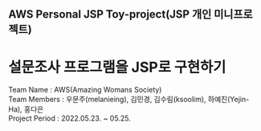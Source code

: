 ## AWS Personal JSP Toy-project(JSP 개인 미니프로젝트)
# 설문조사 프로그램을 JSP로 구현하기

Team Name : AWS(Amazing Womans Society)<br/>
Team Members : 우문주(melanieing), 김민경, 김수림(ksoolim), 하예진(Yejin-Ha), 홍다은<br/>
Project Period : 2022.05.23. ~ 05.25.

